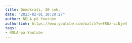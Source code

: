 ```yaml
---
title: Demokrati, 30 sek.
date: "2023-02-01 10:20:27"
author: NDLA på Youtube
authorlink: https://www.youtube.com/watch?v=ERGx-ciNje4
tags:
- NDLA-pa-Youtube
---
```

